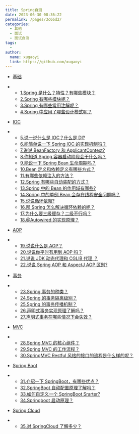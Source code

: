 ```yaml
---
title: Spring自测
date: 2023-06-30 08:36:22
permalink: /pages/3c66d2/
categories:
  - 其他
  - 面试
  - 面试自测
tags:
  - 
author: 
  name: xugaoyi
  link: https://github.com/xugaoyi
---
```

- [基础](https://tobebetterjavaer.com/sidebar/sanfene/spring.html#基础)

- - [1.Spring 是什么？特性？有哪些模块？](https://tobebetterjavaer.com/sidebar/sanfene/spring.html#_1-spring-是什么-特性-有哪些模块)
  - [2.Spring 有哪些模块呢？](https://tobebetterjavaer.com/sidebar/sanfene/spring.html#_2-spring-有哪些模块呢)
  - [3.Spring 有哪些常用注解呢？](https://tobebetterjavaer.com/sidebar/sanfene/spring.html#_3-spring-有哪些常用注解呢)
  - [4.Spring 中应用了哪些设计模式呢？](https://tobebetterjavaer.com/sidebar/sanfene/spring.html#_4-spring-中应用了哪些设计模式呢)

- [IOC](https://tobebetterjavaer.com/sidebar/sanfene/spring.html#ioc)

- - [5.说一说什么是 IOC？什么是 DI?](https://tobebetterjavaer.com/sidebar/sanfene/spring.html#_5-说一说什么是-ioc-什么是-di)
  - [6.能简单说一下 Spring IOC 的实现机制吗？](https://tobebetterjavaer.com/sidebar/sanfene/spring.html#_6-能简单说一下-spring-ioc-的实现机制吗)
  - [7.说说 BeanFactory 和 ApplicantContext?](https://tobebetterjavaer.com/sidebar/sanfene/spring.html#_7-说说-beanfactory-和-applicantcontext)
  - [8.你知道 Spring 容器启动阶段会干什么吗？](https://tobebetterjavaer.com/sidebar/sanfene/spring.html#_8-你知道-spring-容器启动阶段会干什么吗)
  - [9.能说一下 Spring Bean 生命周期吗？](https://tobebetterjavaer.com/sidebar/sanfene/spring.html#_9-能说一下-spring-bean-生命周期吗)
  - [10.Bean 定义和依赖定义有哪些方式？](https://tobebetterjavaer.com/sidebar/sanfene/spring.html#_10-bean-定义和依赖定义有哪些方式)
  - [11.有哪些依赖注入的方法？](https://tobebetterjavaer.com/sidebar/sanfene/spring.html#_11-有哪些依赖注入的方法)
  - [12.Spring 有哪些自动装配的方式？](https://tobebetterjavaer.com/sidebar/sanfene/spring.html#_12-spring-有哪些自动装配的方式)
  - [13.Spring 中的 Bean 的作用域有哪些?](https://tobebetterjavaer.com/sidebar/sanfene/spring.html#_13-spring-中的-bean-的作用域有哪些)
  - [14.Spring 中的单例 Bean 会存在线程安全问题吗？](https://tobebetterjavaer.com/sidebar/sanfene/spring.html#_14-spring-中的单例-bean-会存在线程安全问题吗)
  - [15.说说循环依赖?](https://tobebetterjavaer.com/sidebar/sanfene/spring.html#_15-说说循环依赖)
  - [16.那 Spring 怎么解决循环依赖的呢？](https://tobebetterjavaer.com/sidebar/sanfene/spring.html#_16-那-spring-怎么解决循环依赖的呢)
  - [17.为什么要三级缓存？⼆级不⾏吗？](https://tobebetterjavaer.com/sidebar/sanfene/spring.html#_17-为什么要三级缓存-二级不行吗)
  - [18.@Autowired 的实现原理？](https://tobebetterjavaer.com/sidebar/sanfene/spring.html#_18-autowired-的实现原理)

- [AOP](https://tobebetterjavaer.com/sidebar/sanfene/spring.html#aop)

- - [19.说说什么是 AOP？](https://tobebetterjavaer.com/sidebar/sanfene/spring.html#_19-说说什么是-aop)
  - [20.说说你平时有用到 AOP 吗？](https://tobebetterjavaer.com/sidebar/sanfene/spring.html#_20-说说你平时有用到-aop-吗)
  - [21.说说 JDK 动态代理和 CGLIB 代理 ？](https://tobebetterjavaer.com/sidebar/sanfene/spring.html#_21-说说-jdk-动态代理和-cglib-代理)
  - [22.说说 Spring AOP 和 AspectJ AOP 区别?](https://tobebetterjavaer.com/sidebar/sanfene/spring.html#_22-说说-spring-aop-和-aspectj-aop-区别)

- [事务](https://tobebetterjavaer.com/sidebar/sanfene/spring.html#事务)

- - [23.Spring 事务的种类？](https://tobebetterjavaer.com/sidebar/sanfene/spring.html#_23-spring-事务的种类)
  - [24.Spring 的事务隔离级别？](https://tobebetterjavaer.com/sidebar/sanfene/spring.html#_24-spring-的事务隔离级别)
  - [25.Spring 的事务传播机制？](https://tobebetterjavaer.com/sidebar/sanfene/spring.html#_25-spring-的事务传播机制)
  - [26.声明式事务实现原理了解吗？](https://tobebetterjavaer.com/sidebar/sanfene/spring.html#_26-声明式事务实现原理了解吗)
  - [27.声明式事务在哪些情况下会失效？](https://tobebetterjavaer.com/sidebar/sanfene/spring.html#_27-声明式事务在哪些情况下会失效)

- [MVC](https://tobebetterjavaer.com/sidebar/sanfene/spring.html#mvc)

- - [28.Spring MVC 的核心组件？](https://tobebetterjavaer.com/sidebar/sanfene/spring.html#_28-spring-mvc-的核心组件)
  - [29.Spring MVC 的工作流程？](https://tobebetterjavaer.com/sidebar/sanfene/spring.html#_29-spring-mvc-的工作流程)
  - [30.SpringMVC Restful 风格的接口的流程是什么样的呢？](https://tobebetterjavaer.com/sidebar/sanfene/spring.html#_30-springmvc-restful-风格的接口的流程是什么样的呢)

- [Spring Boot](https://tobebetterjavaer.com/sidebar/sanfene/spring.html#spring-boot)

- - [31.介绍一下 SpringBoot，有哪些优点？](https://tobebetterjavaer.com/sidebar/sanfene/spring.html#_31-介绍一下-springboot-有哪些优点)
  - [32.SpringBoot 自动配置原理了解吗？](https://tobebetterjavaer.com/sidebar/sanfene/spring.html#_32-springboot-自动配置原理了解吗)
  - [33.如何自定义一个 SpringBoot Srarter?](https://tobebetterjavaer.com/sidebar/sanfene/spring.html#_33-如何自定义一个-springboot-srarter)
  - [34.Springboot 启动原理？](https://tobebetterjavaer.com/sidebar/sanfene/spring.html#_34-springboot-启动原理)

- [Spring Cloud](https://tobebetterjavaer.com/sidebar/sanfene/spring.html#spring-cloud)

- - [35.对 SpringCloud 了解多少？](https://tobebetterjavaer.com/sidebar/sanfene/spring.html#_35-对-springcloud-了解多少)